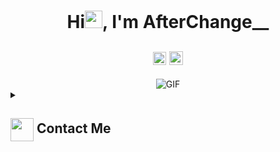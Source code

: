 <h1 align="center">Hi<img src="https://github.com/YourUsername/YourUsername/blob/main/icons/Hi.gif" width="28px"/>, I'm AfterChange__</h1>
<h2 align="center">
  <img src="https://komarev.com/ghpvc/?username=BeforeChange&color=dc143c&style=for-the-badge" alt="Profile Views" style="height:21px;">
  <a href="https://[your-portfolio-link]">
    <img src="https://img.shields.io/badge/Portfolio-543DE0?style=for-the-badge&logo=About.me&logoColor=white" alt="Portfolio" style="height:22px;">
  </a>
</h2>
<div align="center">
 <img alt="GIF" src="https://media4.giphy.com/media/11KzOet1ElBDz2/giphy.gif?cid=6c09b952ufa3xxbbm0mpuadm2zaik3wjp4m9luz2ly0lyz8d&ep=v1_internal_gif_by_id&rid=giphy.gif&ct=g" />
</div>
<details>
  <summary><h2> <img align="center" src="https://github.com/[YourUsername]/[YourUsername]/blob/main/icons/Contact.gif" width="37"/> Contact Me</h2></summary>
  <p>
    <i>You can reach out to me via</i>
    <a href="mailto:[your-email]">
      <img align="center" src="https://github.com/[YourUsername]/[YourUsername]/blob/main/icons/Gmail.gif" width="100"/>
    </a>
  </p>
</details>
